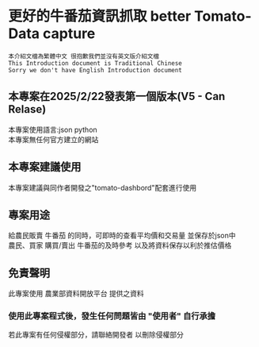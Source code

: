# 更好的牛番茄資訊抓取 better Tomato-Data capture
`本介紹文檔為繁體中文 很抱歉我們並沒有英文版介紹文檔`</br>
`This Introduction document is Traditional Chinese`</br>
`Sorry we don't have English Introduction document`

## 本專案在2025/2/22發表第一個版本(V5 - Can Relase)
本專案使用語言:json python<br>
本專案無任何官方建立的網站

## 本專案建議使用
本專案建議與同作者開發之"tomato-dashbord"配套進行使用

## 專案用途
給農民販賣 牛番茄 的同時，可即時的查看平均價和交易量 並保存於json中
<br>農民、買家 購買/賣出 牛番茄的及時參考 以及將資料保存以利於推估價格

## 免責聲明
此專案使用 <a herf="https://data.moa.gov.tw/open_detail.aspx?id=037">農業部資料開放平台</a> 提供之資料
<h3>使用此專案程式後，發生任何問題皆由 "使用者" 自行承擔 </h3>
若此專案有任何侵權部分，請聯絡開發者 以刪除侵權部分</br>
